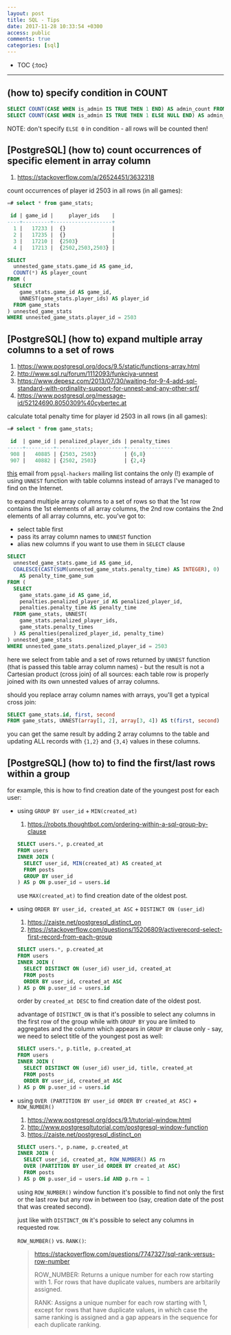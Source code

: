 ```yaml
---
layout: post
title: SQL - Tips
date: 2017-11-28 10:33:54 +0300
access: public
comments: true
categories: [sql]
---
```


<!-- more -->

* TOC
{:toc}
<hr>

(how to) specify condition in COUNT
-----------------------------------

```sql
SELECT COUNT(CASE WHEN is_admin IS TRUE THEN 1 END) AS admin_count FROM users;
SELECT COUNT(CASE WHEN is_admin IS TRUE THEN 1 ELSE NULL END) AS admin_count FROM users;
```

NOTE: don't specify `ELSE 0` in condition - all rows will be counted then!

[PostgreSQL] (how to) count occurrences of specific element in array column
---------------------------------------------------------------------------

1. <https://stackoverflow.com/a/26524451/3632318>

count occurrences of player id 2503 in all rows (in all games):

```sql
=# select * from game_stats;

 id | game_id |     player_ids    |
----+---------+-------------------+
  1 |   17233 |  {}               |
  2 |   17235 |  {}               |
  3 |   17210 |  {2503}           |
  4 |   17213 |  {2502,2503,2503} |
```

```sql
SELECT
  unnested_game_stats.game_id AS game_id,
  COUNT(*) AS player_count
FROM (
  SELECT
    game_stats.game_id AS game_id,
    UNNEST(game_stats.player_ids) AS player_id
  FROM game_stats
) unnested_game_stats
WHERE unnested_game_stats.player_id = 2503
```

[PostgreSQL] (how to) expand multiple array columns to a set of rows
--------------------------------------------------------------------

1. <https://www.postgresql.org/docs/9.5/static/functions-array.html>
2. <http://www.sql.ru/forum/1112093/funkciya-unnest>
3. <https://www.depesz.com/2013/07/30/waiting-for-9-4-add-sql-standard-with-ordinality-support-for-unnest-and-any-other-srf/>
4. <https://www.postgresql.org/message-id/52124690.8050309%40cybertec.at>

calculate total penalty time for player id 2503 in all rows (in all games):

```sql
=# select * from game_stats;

 id  | game_id | penalized_player_ids | penalty_times
-----+---------+----------------------+---------------
 908 |   40885 | {2503, 2503}         | {6,8}
 907 |   40882 | {2502, 2503}         | {2,4}
```

[this](<https://www.postgresql.org/message-id/52124690.8050309%40cybertec.at>)
email from `pgsql-hackers` mailing list contains the only (!) example of using
`UNNEST` function with table columns instead of arrays I've managed to find on
the Internet.

to expand multiple array columns to a set of rows so that the 1st row contains
the 1st elements of all array columns, the 2nd row contains the 2nd elements of
all array columns, etc. you've got to:

- select table first
- pass its array column names to `UNNEST` function
- alias new columns if you want to use them in `SELECT` clause

```sql
SELECT
  unnested_game_stats.game_id AS game_id,
  COALESCE(CAST(SUM(unnested_game_stats.penalty_time) AS INTEGER), 0)
    AS penalty_time_game_sum
FROM (
  SELECT
    game_stats.game_id AS game_id,
    penalties.penalized_player_id AS penalized_player_id,
    penalties.penalty_time AS penalty_time
  FROM game_stats, UNNEST(
    game_stats.penalized_player_ids,
    game_stats.penalty_times
  ) AS penalties(penalized_player_id, penalty_time)
) unnested_game_stats
WHERE unnested_game_stats.penalized_player_id = 2503
```

here we select from table and a set of rows returned by `UNNEST` function
(that is passed this table array column names) - but the result is not a
Cartesian product (cross join) of all sources: each table row is properly
joined with its own unnested values of array columns.

should you replace array column names with arrays, you'll get a typical
cross join:

```sql
SELECT game_stats.id, first, second
FROM game_stats, UNNEST(array[1, 2], array[3, 4]) AS t(first, second)
```

you can get the same result by adding 2 array columns to the table and
updating ALL records with `{1,2}` and `{3,4}` values in these columns.

[PostgreSQL] (how to) to find the first/last rows within a group
----------------------------------------------------------------

for example, this is how to find creation date of the youngest post
for each user:

- using `GROUP BY user_id` + `MIN(created_at)`

  1. <https://robots.thoughtbot.com/ordering-within-a-sql-group-by-clause>

  ```sql
  SELECT users.*, p.created_at
  FROM users
  INNER JOIN (
    SELECT user_id, MIN(created_at) AS created_at
    FROM posts
    GROUP BY user_id
  ) AS p ON p.user_id = users.id
  ```

  use `MAX(created_at)` to find creation date of the oldest post.

- using `ORDER BY user_id, created_at ASC` + `DISTINCT ON (user_id)`

  1. <https://zaiste.net/postgresql_distinct_on>
  2. <https://stackoverflow.com/questions/15206809/activerecord-select-first-record-from-each-group>

  ```sql
  SELECT users.*, p.created_at
  FROM users
  INNER JOIN (
    SELECT DISTINCT ON (user_id) user_id, created_at
    FROM posts
    ORDER BY user_id, created_at ASC
  ) AS p ON p.user_id = users.id
  ```

  order by `created_at DESC` to find creation date of the oldest post.

  advantage of `DISTINCT_ON` is that it's possible to select any columns
  in the first row of the group while with `GROUP BY` you are limited
  to aggregates and the column which appears in `GROUP BY` clause only -
  say, we need to select title of the youngest post as well:

  ```sql
  SELECT users.*, p.title, p.created_at
  FROM users
  INNER JOIN (
    SELECT DISTINCT ON (user_id) user_id, title, created_at
    FROM posts
    ORDER BY user_id, created_at ASC
  ) AS p ON p.user_id = users.id
  ```

- using `OVER (PARTITION BY user_id ORDER BY created_at ASC)` + `ROW_NUMBER()`

  1. <https://www.postgresql.org/docs/9.1/tutorial-window.html>
  2. <http://www.postgresqltutorial.com/postgresql-window-function>
  3. <https://zaiste.net/postgresql_distinct_on>

  ```sql
  SELECT users.*, p.name, p.created_at
  INNER JOIN (
    SELECT user_id, created_at, ROW_NUMBER() AS rn
    OVER (PARTITION BY user_id ORDER BY created_at ASC)
    FROM posts
  ) AS p ON p.user_id = users.id AND p.rn = 1
  ```

  using `ROW_NUMBER()` window function it's possible to find not only
  the first or the last row but any row in between too (say, creation
  date of the post that was created second).

  just like with `DISTINCT_ON` it's possible to select any columns in
  requested row.

  `ROW_NUMBER()` vs. `RANK()`:

  > <https://stackoverflow.com/questions/7747327/sql-rank-versus-row-number>
  >
  > ROW_NUMBER: Returns a unique number for each row starting with 1. For
  > rows that have duplicate values, numbers are arbitarily assigned.
  >
  > RANK: Assigns a unique number for each row starting with 1, except for
  > rows that have duplicate values, in which case the same ranking is
  > assigned and a gap appears in the sequence for each duplicate ranking.
